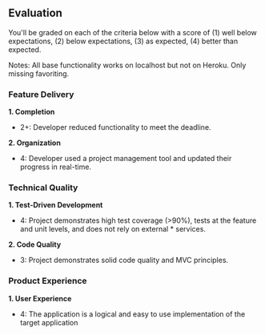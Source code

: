 ## Evaluation

You'll be graded on each of the criteria below with a score of (1) well below
expectations, (2) below expectations, (3) as expected, (4) better than expected.

Notes: All base functionality works on localhost but not on Heroku. Only missing favoriting.

### Feature Delivery

**1. Completion**

* 2+: Developer reduced functionality to meet the deadline.

**2. Organization**

* 4: Developer used a project management tool and updated their progress in real-time.

### Technical Quality

**1. Test-Driven Development**

* 4: Project demonstrates high test coverage (>90%), tests at the feature and unit levels, and does not rely on external * services.

**2. Code Quality**

* 3: Project demonstrates solid code quality and MVC principles.

### Product Experience

**1. User Experience**

* 4: The application is a logical and easy to use implementation of the target application
